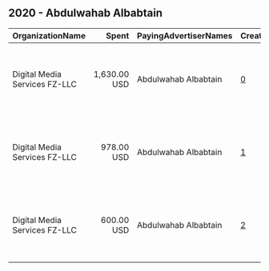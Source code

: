 ## 2020 - Abdulwahab Albabtain 
|OrganizationName|Spent|PayingAdvertiserNames|CreativeUrls|Impressions|Genders|AgeBrackets|CountryCodes|BillingAddresses|CandidateBallotInformation|
|:---|---:|:---|:---|---:|:---|:---|:---|:---|:---|
|Digital Media Services FZ-LLC|1,630.00 USD|Abdulwahab Albabtain|[0](https://www.snap.com/political-ads/asset/26df088e3858ec025e003569685a61e3bc85961e56b9daee53044b04ecd0c396?mediaType=mp4)|989,690||20+|kuwait|"Media City, Knowledge Village, Choueiri Group Building,Dubai ,251589 - Dubai - U.A.E,AE"|Abdul Wahab Al Babtain|
|Digital Media Services FZ-LLC|978.00 USD|Abdulwahab Albabtain|[1](https://www.snap.com/political-ads/asset/e00d83b17788c0fcc2428bf36254a10d4a906c385592900a0285eef8a7b9cb2a?mediaType=mp4)|669,414||18+|kuwait|"Media City, Knowledge Village, Choueiri Group Building,Dubai ,251589 - Dubai - U.A.E,AE"|Abdulwahab Al Babtain|
|Digital Media Services FZ-LLC|600.00 USD|Abdulwahab Albabtain|[2](https://www.snap.com/political-ads/asset/9e904be324840939c875168fa6e9d404ff7c04ebb456ac36458fc5a26a0a1cec?mediaType=mp4)|496,898||20+|kuwait|"Media City, Knowledge Village, Choueiri Group Building,Dubai ,251589 - Dubai - U.A.E,AE"|Abdulwahab Al Babtain|
